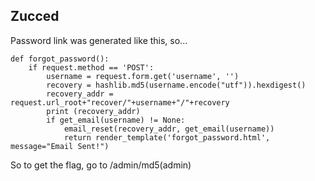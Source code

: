 ## Zucced
Password link was generated like this, so...
```
def forgot_password():
    if request.method == 'POST':
        username = request.form.get('username', '')
        recovery = hashlib.md5(username.encode("utf")).hexdigest()
        recovery_addr = request.url_root+"recover/"+username+"/"+recovery
        print (recovery_addr)
        if get_email(username) != None:
            email_reset(recovery_addr, get_email(username))
            return render_template('forgot_password.html', message="Email Sent!")

```

So to get the flag, go to <url>/admin/md5(admin)

